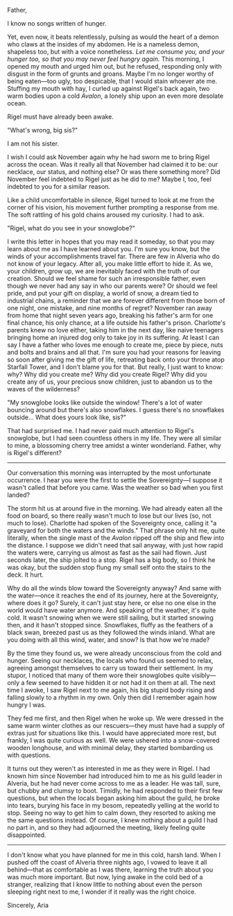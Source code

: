 <!-- emilia-snapshot-properties
Blackfeather Coast
2020/09/01
cygnus
emilia-snapshot-properties -->

<link rel="stylesheet" href="../../silver/selective/font.eb-garamond.css">

Father,

I know no songs written of hunger.

Yet, even now, it beats relentlessly, pulsing as would the heart of a demon who claws at the insides of my abdomen. He is a nameless demon, shapeless too, but with a voice nonetheless. *Let me consume you, and your hunger too, so that you may never feel hungry again.* This morning, I opened my mouth and urged him out, but he refused, responding only with disgust in the form of grunts and groans. Maybe I'm no longer worthy of being eaten—too ugly, too despicable, that I would stain whoever ate me. Stuffing my mouth with hay, I curled up against Rigel's back again, two warm bodies upon a cold *Avalon*, a lonely ship upon an even more desolate ocean.

Rigel must have already been awake.

"What's wrong, big sis?"

I am not his sister.

I wish I could ask November again why he had sworn me to bring Rigel across the ocean. Was it really all that November had claimed it to be: our necklace, our status, and nothing else? Or was there something more? Did November feel indebted to Rigel just as he did to me? Maybe I, too, feel indebted to you for a similar reason.

Like a child uncomfortable in silence, Rigel turned to look at me from the corner of his vision, his movement further prompting a response from me. The soft rattling of his gold chains aroused my curiosity. I had to ask.

"Rigel, what do you see in your snowglobe?"

I write this letter in hopes that you may read it someday, so that you may learn about me as I have learned about you. I'm sure you know, but the winds of your accomplishments travel far. There are few in Alveria who do not know of your legacy. After all, you make little effort to hide it. As we, your children, grow up, we are inevitably faced with the truth of our creation. Should we feel shame for such an irresponsible father, even though we never had any say in who our parents were? Or should we feel pride, and put your gift on display, a world of snow, a dream tied to industrial chains, a reminder that we are forever different from those born of one night, one mistake, and nine months of regret? November ran away from home that night seven years ago, breaking his father's arm for one final chance, his only chance, at a life outside his father's prison. Charlotte's parents knew no love either, taking him in the next day, like naive teenagers bringing home an injured dog only to take joy in its suffering. At least I can say I have a father who loves me enough to create me, piece by piece, nuts and bolts and brains and all that. I'm sure you had your reasons for leaving so soon after giving me the gift of life, retreating back onto your throne atop Starfall Tower, and I don't blame you for that. But really, I just want to know: why? Why did you create me? Why did you create Rigel? Why did you create any of us, your precious snow children, just to abandon us to the waves of the wilderness?

"My snowglobe looks like outside the window! There's a lot of water bouncing around but there's also snowflakes. I guess there's no snowflakes outside… What does yours look like, sis?"

That had surprised me. I had never paid much attention to Rigel's snowglobe, but I had seen countless others in my life. They were all similar to mine, a blossoming cherry tree amidst a winter wonderland. Father, why is Rigel's different?

---

Our conversation this morning was interrupted by the most unfortunate occurrence. I hear you were the first to settle the Sovereignty—I suppose it wasn't called that before you came. Was the weather so bad when you first landed?

The storm hit us at around five in the morning. We had already eaten all the food on board, so there really wasn't much to lose but our lives (so, not much to lose). Charlotte had spoken of the Sovereignty once, calling it "a graveyard for both the waters and the winds." That phrase only hit me, quite literally, when the single mast of the *Avalon* ripped off the ship and flew into the distance. I suppose we didn't need that sail anyway, with just how rapid the waters were, carrying us almost as fast as the sail had flown. Just seconds later, the ship jolted to a stop. Rigel has a big body, so I think he was okay, but the sudden stop flung my small self onto the stairs to the deck. It hurt.

Why do all the winds blow toward the Sovereignty anyway? And same with the water—once it reaches the end of its journey, here at the Sovereignty, where does it go? Surely, it can't just stay here, or else no one else in the world would have water anymore. And speaking of the weather, it's quite cold. It wasn't snowing when we were still sailing, but it started snowing then, and it hasn't stopped since. Snowflakes, fluffy as the feathers of a black swan, breezed past us as they followed the winds inland. What are you doing with all this wind, water, and snow? Is that how we're made?

By the time they found us, we were already unconscious from the cold and hunger. Seeing our necklaces, the locals who found us seemed to relax, agreeing amongst themselves to carry us toward their settlement. In my stupor, I noticed that many of them wore their snowglobes quite visibly—only a few seemed to have hidden it or not had it on them at all. The next time I awoke, I saw Rigel next to me again, his big stupid body rising and falling slowly to a rhythm in my own. Only then did I remember again how hungry I was.

They fed me first, and then Rigel when he woke up. We were dressed in the same warm winter clothes as our rescuers—they must have had a supply of extras just for situations like this. I would have appreciated more rest, but frankly, I was quite curious as well. We were ushered into a snow-covered wooden longhouse, and with minimal delay, they started bombarding us with questions.

It turns out they weren't as interested in me as they were in Rigel. I had known him since November had introduced him to me as his guild leader in Alveria, but he had never come across to me as a leader. He was tall, sure, but chubby and clumsy to boot. Timidly, he had responded to their first few questions, but when the locals began asking him about the guild, he broke into tears, burying his face in my bosom, repeatedly yelling at the world to stop. Seeing no way to get him to calm down, they resorted to asking me the same questions instead. Of course, I knew nothing about a guild I had no part in, and so they had adjourned the meeting, likely feeling quite disappointed.

---

I don't know what you have planned for me in this cold, harsh land. When I pushed off the coast of Alveria three nights ago, I vowed to leave it all behind—that as comfortable as I was there, learning the truth about you was much more important. But now, lying awake in the cold bed of a stranger, realizing that I know little to nothing about even the person sleeping right next to me, I wonder if it really was the right choice.

<div class="no-indent align-right">

Sincerely,
Aria

</div>
